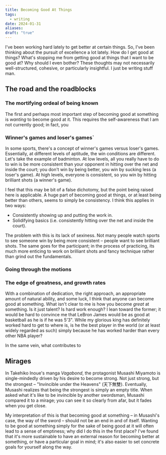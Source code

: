 ```yaml
---
title: Becoming Good At Things
tags:
  - writing
date: 2024-01-31
aliases: 
draft: "true"
---
```

I've been working hard lately to get better at certain things. So, I've been thinking about the pursuit of excellence a lot lately. How do I get good at things? What's stopping me from getting good at things that I want to be good at? Why should I even bother? These thoughts may not necessarily well-structured, cohesive, or particularly insightful. I just be writing stuff man.
## The road and the roadblocks
### The mortifying ordeal of being known
The first and perhaps most important step of becoming good at something is *wanting* to become good at it. This requires the self-awareness that I am not currently good; in fact, you 
### Winner's games and loser's games`
In some sports, there's a concept of winner's games versus loser's games. Essentially, at different levels of aptitude, the win conditions are different. Let's take the example of badminton. At low levels, all you really have to do to win is be more consistent than your opponent in hitting over the net and inside the court; you don't win by being better, you win by sucking less (a loser's game). At high levels, everyone is consistent, so you win by hitting brilliant shots (a winner's game).

I feel that this may be bit of a false dichotomy, but the point being raised here is applicable. A huge part of becoming good at things, or at least being better than others, seems to simply be consistency. I think this applies in two ways:
- Consistently showing up and putting the work in. 
- Solidifying basics (i.e. consistently hitting over the net and inside the court).

The problem with this is its lack of sexiness. Not many people watch sports to see someone win by being more consistent – people want to see brilliant shots. The same goes for the participant; in the process of practicing, its much more enticing to work on brilliant shots and fancy technique rather than grind out the fundamentals.
### Going through the motions

### The edge of greatness, and growth rates
With a combination of dedication, the right approach, an appropriate amount of natural ability, and some luck, I think that anyone can become good at something. What isn't clear to me is how you become *great* at something. Is it just talent? Is hard work enough? I lean toward the former; it would be hard to convince me that LeBron James would be as good at basketball as he is if he was 5'3". While my glorious king has definitely worked hard to get to where is, is he the best player in the world (or at least widely regarded as such) simply because he has worked harder than every other NBA player?

In the same vein, what contributes to 

## Mirages
In Takehiko Inoue's manga *Vagabond*, the protagonist Musashi Miyamoto is single-mindedly driven by his desire to become strong. Not just strong, but the strongest – "Invincible under the Heavens" (天下無雙). Eventually, Musashi realizes that being the strongest is simply an empty title. When asked what it's like to be invincible by another swordsman, Musashi compared it to a mirage; you can see it so clearly from afar, but it fades when you get close.

My interpretation of this is that becoming good at something – in Musashi's case, the way of the sword – should not be an end in and of itself. Wanting to be good at something simply for the sake of being good at it will often lead to a sense of emptiness; why did I do this in the first place? I've found that it's more sustainable to have an external reason for becoming better at something, or have a particular goal in mind; it's also easier to set concrete goals for yourself along the way.
